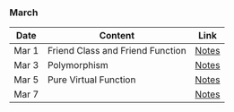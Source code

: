 ### March

|Date|Content|Link|
|---|---|---|
|Mar&nbsp;1|Friend Class and Friend Function|[Notes](/Notes/04_March/00_Mar1/)|
|Mar&nbsp;3|Polymorphism|[Notes](/Notes/04_March/01_Mar3/)|
|Mar&nbsp;5|Pure Virtual Function|[Notes](/Notes/04_March/02_Mar5/)|
|Mar&nbsp;7||[Notes](/Notes/04_March/03_Mar7/)|

